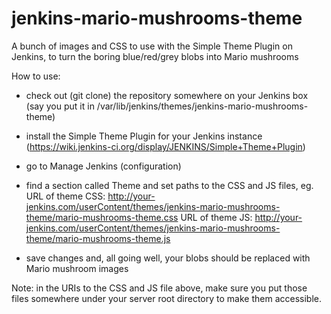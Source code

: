 # jenkins-mario-mushrooms-theme
A bunch of images and CSS to use with the Simple Theme Plugin on Jenkins, to turn the boring blue/red/grey blobs into Mario mushrooms

How to use:

- check out (git clone) the repository somewhere on your Jenkins box (say you put it in /var/lib/jenkins/themes/jenkins-mario-mushrooms-theme)

- install the Simple Theme Plugin for your Jenkins instance (https://wiki.jenkins-ci.org/display/JENKINS/Simple+Theme+Plugin)

- go to Manage Jenkins (configuration)

- find a section called Theme and set paths to the CSS and JS files, eg.
	URL of theme CSS: http://your-jenkins.com/userContent/themes/jenkins-mario-mushrooms-theme/mario-mushrooms-theme.css
	URL of theme JS: http://your-jenkins.com/userContent/themes/jenkins-mario-mushrooms-theme/mario-mushrooms-theme.js

- save changes and, all going well, your blobs should be replaced with Mario mushroom images

Note: in the URIs to the CSS and JS file above, make sure you put those files somewhere under your server root directory to make them accessible.
